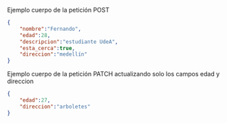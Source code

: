 Ejemplo cuerpo de la petición POST

```json
{
    "nombre":"Fernando",
    "edad":28,
    "descripcion":"estudiante UdeA",
    "esta_cerca":true,
    "direccion":"medellín"
}
```

Ejemplo cuerpo de la petición PATCH actualizando solo los campos edad y direccion

```json
{
    "edad":27,
    "direccion":"arboletes"
}
```
